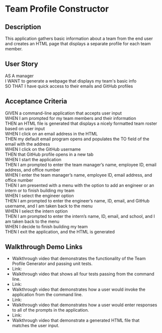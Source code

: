 # Team Profile Constructor

## Description
This application gathers basic information about a team from the end user and creates an HTML page that displays a separate profile for each team member.  

## User Story
AS A manager  
I WANT to generate a webpage that displays my team's basic info  
SO THAT I have quick access to their emails and GitHub profiles  

## Acceptance Criteria
GIVEN a command-line application that accepts user input  
WHEN I am prompted for my team members and their information  
THEN an HTML file is generated that displays a nicely formatted team roster based on user input  
WHEN I click on an email address in the HTML  
THEN my default email program opens and populates the TO field of the email with the address  
WHEN I click on the GitHub username  
THEN that GitHub profile opens in a new tab  
WHEN I start the application  
THEN I am prompted to enter the team manager’s name, employee ID, email address, and office number  
WHEN I enter the team manager’s name, employee ID, email address, and office number  
THEN I am presented with a menu with the option to add an engineer or an intern or to finish building my team  
WHEN I select the engineer option  
THEN I am prompted to enter the engineer’s name, ID, email, and GitHub username, and I am taken back to the menu  
WHEN I select the intern option  
THEN I am prompted to enter the intern’s name, ID, email, and school, and I am taken back to the menu  
WHEN I decide to finish building my team  
THEN I exit the application, and the HTML is generated  

## Walkthrough Demo Links
- Walkthrough video that demonstrates the functionality of the Team Profile Generator and passing unit tests.  
 - Link:
- Walkthrough video that shows all four tests passing from the command line.  
 - Link:
- Walkthrough video that demonstrates how a user would invoke the application from the command line.  
 - Link:
- Walkthrough video that demonstrates how a user would enter responses to all of the prompts in the application.  
 - Link:
- Walkthrough video that demonstrate a generated HTML file that matches the user input.  